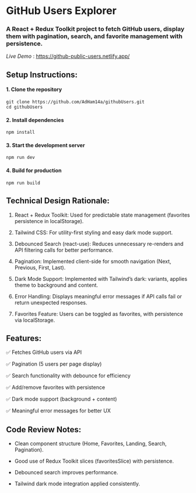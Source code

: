 # GitHub Users Explorer

### A React + Redux Toolkit project to fetch GitHub users, display them with pagination, search, and favorite management with persistence.

*Live Demo* : https://github-public-users.netlify.app/


## Setup Instructions:
#### 1. Clone the repository
    git clone https://github.com/AdHam14a/githubUsers.git
    cd githubUsers

#### 2. Install dependencies
    npm install

#### 3. Start the development server
    npm run dev

#### 4. Build for production
    npm run build

## Technical Design Rationale:

1. React + Redux Toolkit: Used for predictable state management (favorites persistence in localStorage).

2. Tailwind CSS: For utility-first styling and easy dark mode support.

3. Debounced Search (react-use): Reduces unnecessary re-renders and API filtering calls for better performance.

4. Pagination: Implemented client-side for smooth navigation (Next, Previous, First, Last).

5. Dark Mode Support: Implemented with Tailwind’s dark: variants, applies theme to background and content.

6. Error Handling: Displays meaningful error messages if API calls fail or return unexpected responses.

7. Favorites Feature: Users can be toggled as favorites, with persistence via localStorage.

## Features:

  ✅ Fetches GitHub users via API
  
  ✅ Pagination (5 users per page display)
  
  ✅ Search functionality with debounce for efficiency
  
  ✅ Add/remove favorites with persistence
  
  ✅ Dark mode support (background + content)
  
  ✅ Meaningful error messages for better UX

## Code Review Notes:

  - Clean component structure (Home, Favorites, Landing, Search, Pagination).
  
  - Good use of Redux Toolkit slices (favoritesSlice) with persistence.
  
  - Debounced search improves performance.
  
  - Tailwind dark mode integration applied consistently.

